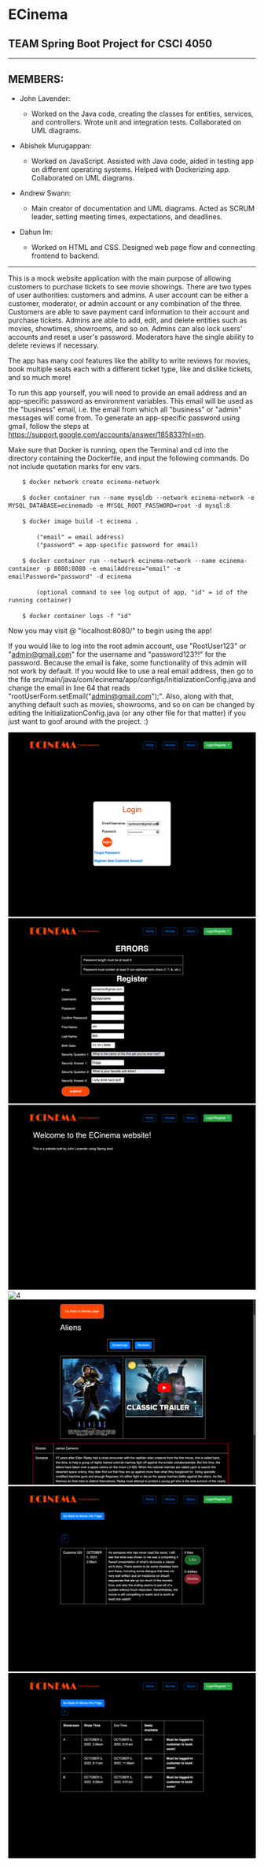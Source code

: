 # ECinema
## TEAM Spring Boot Project for CSCI 4050

---

## MEMBERS:

- John Lavender:

    - Worked on the Java code, creating the classes for entities, services, and controllers. Wrote unit and integration tests. Collaborated on UML diagrams. 
    
- Abishek Murugappan:

    - Worked on JavaScript. Assisted with Java code, aided in testing app on different operating systems. Helped with Dockerizing app. Collaborated on UML diagrams.
    
- Andrew Swann:

    - Main creator of documentation and UML diagrams. Acted as SCRUM leader, setting meeting times, expectations, and deadlines.
    
- Dahun Im:

    - Worked on HTML and CSS. Designed web page flow and connecting frontend to backend.

---

This is a mock website application with the main purpose of allowing customers to purchase tickets to see movie showings. There are two types of user authorities: customers and admins. A user account can be either a customer, moderator, or admin account or any combination of the three. Customers are able to save payment card information to their account and purchase tickets. Admins are able to add, edit, and delete entities such as movies, showtimes, showrooms, and so on. Admins can also lock users' accounts and reset a user's password. Moderators have the single ability to delete reviews if necessary.

The app has many cool features like the ability to write reviews for movies, book multiple seats each with a different ticket type, like and dislike tickets, and so much more!

To run this app yourself, you will need to provide an email address and an app-specific password as environment variables. This email will be used as the "business" email, i.e. the email from which all "business" or "admin" messages will come from. To generate an app-specific password using gmail, follow the steps at https://support.google.com/accounts/answer/185833?hl=en.

Make sure that Docker is running, open the Terminal and cd into the directory containing the Dockerfile, and input the following commands. Do not include quotation marks for env vars.

        $ docker network create ecinema-network

        $ docker container run --name mysqldb --network ecinema-network -e MYSQL_DATABASE=ecinemadb -e MYSQL_ROOT_PASSWORD=root -d mysql:8

        $ docker image build -t ecinema .

            ("email" = email address)
            ("password" = app-specific password for email)

        $ docker container run --network ecinema-network --name ecinema-container -p 8080:8080 -e emailAddress="email" -e emailPassword="password" -d ecinema

            (optional command to see log output of app, "id" = id of the running container)

        $ docker container logs -f "id"

Now you may visit @ "localhost:8080/" to begin using the app!

If you would like to log into the root admin account, use "RootUser123" or "admin@gmail.com" for the username and "password123?!" for the password. Because the email is fake, some functionality of this admin will not work by default. If you would like to use a real email address, then go to the file src/main/java/com/ecinema/app/configs/InitializationConfig.java and change the email in line 64 that reads "rootUserForm.setEmail("admin@gmail.com");". Also, along with that, anything default such as movies, showrooms, and so on can be changed by editing the InitializationConfig.java (or any other file for that matter) if you just want to goof around with the project. :)

![1](img/1.png?raw=true "1")
![2](img/2.png?raw=true "2")
![3](img/3.png?raw=true "3")
![4](img/4.png?raw=true "4")
![5](img/5.png?raw=true "5")
![6](img/6.png?raw=true "6")
![7](img/7.png?raw=true "7")
